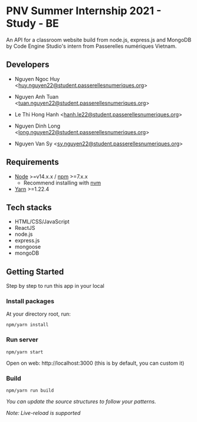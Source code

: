 # PNV Summer Internship 2021 -  Study - BE

An API for a classroom website build from node.js, express.js and MongoDB by Code Engine Studio's intern from Passerelles numériques Vietnam.

## Developers

- Nguyen Ngoc Huy &lt;[huy.nguyen22@student.passerellesnumeriques.org](huy.nguyen22@student.passerellesnumeriques.org)&gt;

- Nguyen Anh Tuan &lt;[tuan.nguyen22@student.passerellesnumeriques.org](tuan.nguyen22@student.passerellesnumeriques.org)&gt;

- Le Thi Hong Hanh &lt;[hanh.le22@student.passerellesnumeriques.org](hanh.le22@student.passerellesnumeriques.org)&gt;

- Nguyen Dinh Long &lt;[long.nguyen22@student.passerellesnumeriques.org](long.nguyen22@student.passerellesnumeriques.org)&gt;

- Nguyen Van Sy &lt;[sy.nguyen22@student.passerellesnumeriques.org](sy.nguyen22@student.passerellesnumeriques.org)&gt;

## Requirements

- [Node](https://nodejs.org/en/) &gt;=v14.x.x / [npm](https://www.npmjs.com/) &gt;=7.x.x
  - Recommend installing with [nvm](https://github.com/creationix/nvm)
- [Yarn](https://classic.yarnpkg.com) &gt;=1.22.4
 
## Tech stacks

- HTML/CSS/JavaScript
- ReactJS
- node.js
- express.js
- mongoose
- mongoDB

## Getting Started

Step by step to run this app in your local

### Install packages

At your directory root, run:

```
npm/yarn install
```

### Run server

```
npm/yarn start
```

Open on web: http://localhost:3000 (this is by default, you can custom it)

### Build

```
npm/yarn run build
```

_You can update the source structures to follow your patterns._

_Note: Live-reload is supported_

